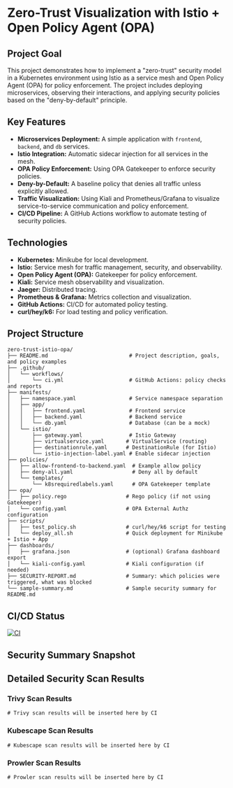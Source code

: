 # Zero-Trust Visualization with Istio + Open Policy Agent (OPA)

## Project Goal

This project demonstrates how to implement a "zero-trust" security model in a Kubernetes environment using Istio as a service mesh and Open Policy Agent (OPA) for policy enforcement. The project includes deploying microservices, observing their interactions, and applying security policies based on the "deny-by-default" principle.

## Key Features

*   **Microservices Deployment:** A simple application with `frontend`, `backend`, and `db` services.
*   **Istio Integration:** Automatic sidecar injection for all services in the mesh.
*   **OPA Policy Enforcement:** Using OPA Gatekeeper to enforce security policies.
*   **Deny-by-Default:** A baseline policy that denies all traffic unless explicitly allowed.
*   **Traffic Visualization:** Using Kiali and Prometheus/Grafana to visualize service-to-service communication and policy enforcement.
*   **CI/CD Pipeline:** A GitHub Actions workflow to automate testing of security policies.

## Technologies

*   **Kubernetes:** Minikube for local development.
*   **Istio:** Service mesh for traffic management, security, and observability.
*   **Open Policy Agent (OPA):** Gatekeeper for policy enforcement.
*   **Kiali:** Service mesh observability and visualization.
*   **Jaeger:** Distributed tracing.
*   **Prometheus & Grafana:** Metrics collection and visualization.
*   **GitHub Actions:** CI/CD for automated policy testing.
*   **curl/hey/k6:** For load testing and policy verification.

## Project Structure

```
zero-trust-istio-opa/
├── README.md                          # Project description, goals, and policy examples
├── .github/
│   └── workflows/
│       └── ci.yml                     # GitHub Actions: policy checks and reports
├── manifests/
│   ├── namespace.yaml                 # Service namespace separation
│   ├── app/
│   │   ├── frontend.yaml              # Frontend service
│   │   ├── backend.yaml               # Backend service
│   │   └── db.yaml                    # Database (can be a mock)
│   └── istio/
│       ├── gateway.yaml               # Istio Gateway
│       ├── virtualservice.yaml       # VirtualService (routing)
│       ├── destinationrule.yaml      # DestinationRule (for Istio)
│       └── istio-injection-label.yaml # Enable sidecar injection
├── policies/
│   ├── allow-frontend-to-backend.yaml  # Example allow policy
│   ├── deny-all.yaml                   # Deny all by default
│   └── templates/
│       └── k8srequiredlabels.yaml      # OPA Gatekeeper template
├── opa/
│   ├── policy.rego                   # Rego policy (if not using Gatekeeper)
│   └── config.yaml                   # OPA External Authz configuration
├── scripts/
│   ├── test_policy.sh                # curl/hey/k6 script for testing
│   └── deploy_all.sh                 # Quick deployment for Minikube + Istio + App
├── dashboards/
│   ├── grafana.json                  # (optional) Grafana dashboard export
│   └── kiali-config.yaml             # Kiali configuration (if needed)
├── SECURITY-REPORT.md                # Summary: which policies were triggered, what was blocked
└── sample-summary.md                 # Sample security summary for README.md
```

## CI/CD Status

[![CI](https://github.com/justrunme/zero-trust-istio-opa/actions/workflows/ci.yml/badge.svg)](https://github.com/justrunme/zero-trust-istio-opa/actions/workflows/ci.yml)

## Security Summary Snapshot

<!-- SECURITY_SUMMARY_START -->
<!-- SECURITY_SUMMARY_END -->

## Detailed Security Scan Results

### Trivy Scan Results

```
# Trivy scan results will be inserted here by CI
```

### Kubescape Scan Results

```
# Kubescape scan results will be inserted here by CI
```

### Prowler Scan Results

```
# Prowler scan results will be inserted here by CI
```

